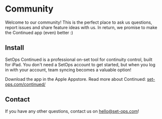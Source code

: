 # Community
Welcome to our community! This is the perfect place to ask us questions, report issues and share feature ideas with us. In return, we promise to make the Continued app (even) better :)

## Install
SetOps Continued is a professional on-set tool for continuity control, built for iPad. 
You don't need a SetOps account to get started, but when you log in with your account, team syncing becomes a valuable option!

Download the app in the Apple Appstore.
Read more about Continued: [set-ops.com/continued/](https://set-ops.com/continued/)  

## Contact
If you have any other questions, contact us on [hello@set-ops.com](mailto:hello@set-ops.com)!
